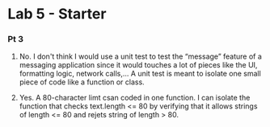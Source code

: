 # Lab 5 - Starter
### Pt 3 
1. No. I don't think I would use a unit test to test the “message” feature of a messaging application since it would touches a lot of pieces like the UI, formatting logic, network calls,... A unit test is meant to isolate one small piece of code like a function or class.

2. Yes. A 80-character limt csan coded in one function. I can isolate the function that checks text.length <= 80 by verifying that it allows strings of length <= 80 and rejets string of length > 80.